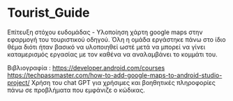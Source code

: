 # Tourist_Guide
Επίτευξη στόχου ευδομάδας - Υλοποίηση χάρτη google maps στην εφαρμογή του τουριστικού οδηγού.
Όλη η ομάδα εργάστηκε πάνω στο ίδιο θέμα διότι ήταν βασικό να υλοποιηθεί ωστέ μετά να μπορεί να γίνει καταμερισμός εργασίας με τον καθένα να αναλαμβάνει το κομμάτι του.

Βιβλιογραφία : 
https://developer.android.com/courses
https://techpassmaster.com/how-to-add-google-maps-to-android-studio-project/
Χρήση του chat GPT για χρήσιμες και βοηθητικές πληροφορίες πάνω σε προβλήματα που εμφάνιζε ο κώδικας.
